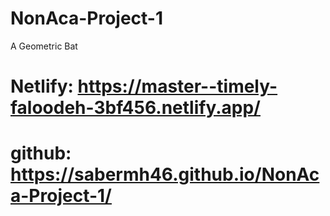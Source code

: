 # NonAca-Project-1
A Geometric Bat
# Netlify: https://master--timely-faloodeh-3bf456.netlify.app/
# github: https://sabermh46.github.io/NonAca-Project-1/

